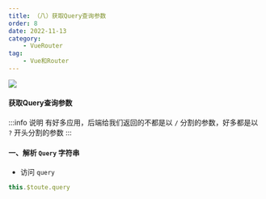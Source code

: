 ```yaml
---
title: （八）获取Query查询参数
order: 8
date: 2022-11-13
category:
    - VueRouter
tag: 
    - Vue和Router
---
```


![](https://image.zswei.xyz/img/202211131642373.png)

#### 获取Query查询参数

:::info 说明
有好多应用，后端给我们返回的不都是以 `/` 分割的参数，好多都是以 `?` 开头分割的参数
:::

#### 一、解析 `Query` 字符串
- 访问 `query`
```js
this.$toute.query
```